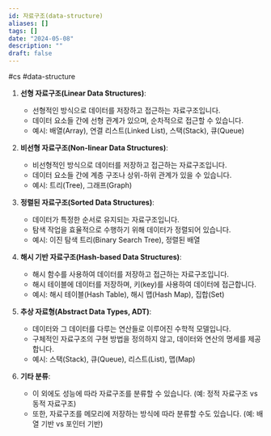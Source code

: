 ```yaml
---
id: 자료구조(data-structure)
aliases: []
tags: []
date: "2024-05-08"
description: ""
draft: false
---
```


#cs #data-structure

1. **선형 자료구조(Linear Data Structures)**:
   - 선형적인 방식으로 데이터를 저장하고 접근하는 자료구조입니다.
   - 데이터 요소들 간에 선형 관계가 있으며, 순차적으로 접근할 수 있습니다.
   - 예시: 배열(Array), 연결 리스트(Linked List), 스택(Stack), 큐(Queue)

2. **비선형 자료구조(Non-linear Data Structures)**:
   - 비선형적인 방식으로 데이터를 저장하고 접근하는 자료구조입니다.
   - 데이터 요소들 간에 계층 구조나 상위-하위 관계가 있을 수 있습니다.
   - 예시: 트리(Tree), 그래프(Graph)

3. **정렬된 자료구조(Sorted Data Structures)**:
   - 데이터가 특정한 순서로 유지되는 자료구조입니다.
   - 탐색 작업을 효율적으로 수행하기 위해 데이터가 정렬되어 있습니다.
   - 예시: 이진 탐색 트리(Binary Search Tree), 정렬된 배열

4. **해시 기반 자료구조(Hash-based Data Structures)**:
   - 해시 함수를 사용하여 데이터를 저장하고 접근하는 자료구조입니다.
   - 해시 테이블에 데이터를 저장하며, 키(key)를 사용하여 데이터에 접근합니다.
   - 예시: 해시 테이블(Hash Table), 해시 맵(Hash Map), 집합(Set)

5. **추상 자료형(Abstract Data Types, ADT)**:
   - 데이터와 그 데이터를 다루는 연산들로 이루어진 수학적 모델입니다.
   - 구체적인 자료구조의 구현 방법을 정의하지 않고, 데이터와 연산의 명세를 제공합니다.
   - 예시: 스택(Stack), 큐(Queue), 리스트(List), 맵(Map)

6. **기타 분류**:
   - 이 외에도 성능에 따라 자료구조를 분류할 수 있습니다. (예: 정적 자료구조 vs 동적 자료구조)
   - 또한, 자료구조를 메모리에 저장하는 방식에 따라 분류할 수도 있습니다. (예: 배열 기반 vs 포인터 기반)
